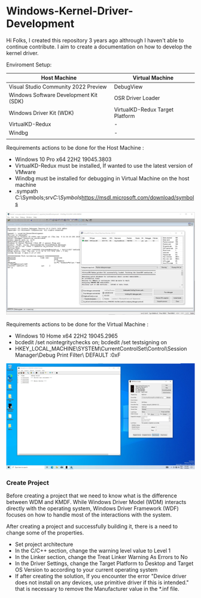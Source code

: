 # Windows-Kernel-Driver-Development

Hi Folks, I created this repository 3 years ago althrough I haven't able to continue contribute. I aim to create a documentation on how to develop the kernel driver.

Enviroment Setup: 

| Host Machine | Virtual Machine |
| ------------- | ------------- |
| Visual Studio Community 2022 Preview   | DebugView  |
| Windows Software Development Kit (SDK)   | OSR Driver Loader  |
| Windows Driver Kit (WDK)  |VirtualKD-Redux Target Platform  |
| VirtualKD-Redux | - |
|  Windbg | -  |
| |


Requirements actions to be done for the Host Machine :

- Windows 10 Pro x64 22H2 19045.3803
- VirtualKD-Redux must be installed, İf wanted to use the latest version of VMware
- Windbg must be installed for debugging in Virtual Machine on the host machine 
- .sympath C:\Symbols;srv*C:\Symbols*https://msdl.microsoft.com/download/symbols

![image](Pictures/1.jpg)

Requirements actions to be done for the Virtual Machine :

- Windows 10 Home x64 22H2 19045.2965
- bcdedit /set nointegritychecks on; bcdedit /set testsigning on
- HKEY_LOCAL_MACHINE\SYSTEM\CurrentControlSet\Control\Session Manager\Debug Print Filter\ DEFAULT :0xF

![image](Pictures/2.jpg)


### Create Project

Before creating a project that we need to know what is the difference between WDM and KMDF. While Windows Driver Model (WDM) interacts directly with the operating system, Windows Driver Framework (WDF) focuses on how to handle most of the interactions with the system.

After creating a project and successfully building it, there is a need to change some of the properties.

- Set project architecture
- In the C/C++ section, change the warning level value to Level 1
- In the Linker section, change the Treat Linker Warning As Errors to No
- In the Driver Settings, change the Target Platform to Desktop and Target OS Version to according to your current operating system
- If after creating the solution, If you encounter the error "Device driver does not install on any devices, use primitive driver if this is intended." that is necessary to remove the Manufacturer value in the *.inf file.
